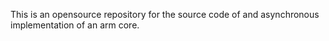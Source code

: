 This is an opensource repository for the source code of and asynchronous  implementation of an arm core.
